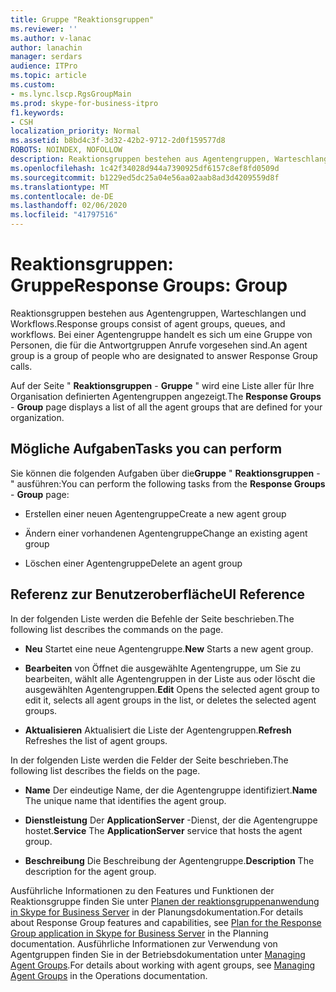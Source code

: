 ```yaml
---
title: Gruppe "Reaktionsgruppen"
ms.reviewer: ''
ms.author: v-lanac
author: lanachin
manager: serdars
audience: ITPro
ms.topic: article
ms.custom:
- ms.lync.lscp.RgsGroupMain
ms.prod: skype-for-business-itpro
f1.keywords:
- CSH
localization_priority: Normal
ms.assetid: b8bd4c3f-3d32-42b2-9712-2d0f159577d8
ROBOTS: NOINDEX, NOFOLLOW
description: Reaktionsgruppen bestehen aus Agentengruppen, Warteschlangen und Workflows. Bei einer Agentengruppe handelt es sich um eine Gruppe von Personen, die für die Antwortgruppen Anrufe vorgesehen sind.
ms.openlocfilehash: 1c42f34028d944a7390925df6157c8ef8fd0509d
ms.sourcegitcommit: b1229ed5dc25a04e56aa02aab8ad3d4209559d8f
ms.translationtype: MT
ms.contentlocale: de-DE
ms.lasthandoff: 02/06/2020
ms.locfileid: "41797516"
---
```

# <a name="response-groups-group"></a><span data-ttu-id="ce7fd-104">Reaktionsgruppen: Gruppe</span><span class="sxs-lookup"><span data-stu-id="ce7fd-104">Response Groups: Group</span></span>

<span data-ttu-id="ce7fd-105">Reaktionsgruppen bestehen aus Agentengruppen, Warteschlangen und Workflows.</span><span class="sxs-lookup"><span data-stu-id="ce7fd-105">Response groups consist of agent groups, queues, and workflows.</span></span> <span data-ttu-id="ce7fd-106">Bei einer Agentengruppe handelt es sich um eine Gruppe von Personen, die für die Antwortgruppen Anrufe vorgesehen sind.</span><span class="sxs-lookup"><span data-stu-id="ce7fd-106">An agent group is a group of people who are designated to answer Response Group calls.</span></span>

<span data-ttu-id="ce7fd-107">Auf der Seite " **Reaktionsgruppen** - **Gruppe** " wird eine Liste aller für Ihre Organisation definierten Agentengruppen angezeigt.</span><span class="sxs-lookup"><span data-stu-id="ce7fd-107">The **Response Groups** - **Group** page displays a list of all the agent groups that are defined for your organization.</span></span>

## <a name="tasks-you-can-perform"></a><span data-ttu-id="ce7fd-108">Mögliche Aufgaben</span><span class="sxs-lookup"><span data-stu-id="ce7fd-108">Tasks you can perform</span></span>

<span data-ttu-id="ce7fd-109">Sie können die folgenden Aufgaben über die**Gruppe** " **Reaktionsgruppen** - " ausführen:</span><span class="sxs-lookup"><span data-stu-id="ce7fd-109">You can perform the following tasks from the **Response Groups** - **Group** page:</span></span>

- <span data-ttu-id="ce7fd-110">Erstellen einer neuen Agentengruppe</span><span class="sxs-lookup"><span data-stu-id="ce7fd-110">Create a new agent group</span></span>

- <span data-ttu-id="ce7fd-111">Ändern einer vorhandenen Agentengruppe</span><span class="sxs-lookup"><span data-stu-id="ce7fd-111">Change an existing agent group</span></span>

- <span data-ttu-id="ce7fd-112">Löschen einer Agentengruppe</span><span class="sxs-lookup"><span data-stu-id="ce7fd-112">Delete an agent group</span></span>

## <a name="ui-reference"></a><span data-ttu-id="ce7fd-113">Referenz zur Benutzeroberfläche</span><span class="sxs-lookup"><span data-stu-id="ce7fd-113">UI Reference</span></span>

<span data-ttu-id="ce7fd-114">In der folgenden Liste werden die Befehle der Seite beschrieben.</span><span class="sxs-lookup"><span data-stu-id="ce7fd-114">The following list describes the commands on the page.</span></span>

- <span data-ttu-id="ce7fd-115">**Neu** Startet eine neue Agentengruppe.</span><span class="sxs-lookup"><span data-stu-id="ce7fd-115">**New** Starts a new agent group.</span></span>

- <span data-ttu-id="ce7fd-116">**Bearbeiten** von Öffnet die ausgewählte Agentengruppe, um Sie zu bearbeiten, wählt alle Agentengruppen in der Liste aus oder löscht die ausgewählten Agentengruppen.</span><span class="sxs-lookup"><span data-stu-id="ce7fd-116">**Edit** Opens the selected agent group to edit it, selects all agent groups in the list, or deletes the selected agent groups.</span></span>

- <span data-ttu-id="ce7fd-117">**Aktualisieren** Aktualisiert die Liste der Agentengruppen.</span><span class="sxs-lookup"><span data-stu-id="ce7fd-117">**Refresh** Refreshes the list of agent groups.</span></span>

<span data-ttu-id="ce7fd-118">In der folgenden Liste werden die Felder der Seite beschrieben.</span><span class="sxs-lookup"><span data-stu-id="ce7fd-118">The following list describes the fields on the page.</span></span>

- <span data-ttu-id="ce7fd-119">**Name** Der eindeutige Name, der die Agentengruppe identifiziert.</span><span class="sxs-lookup"><span data-stu-id="ce7fd-119">**Name** The unique name that identifies the agent group.</span></span>

- <span data-ttu-id="ce7fd-120">**Dienstleistung** Der **ApplicationServer** -Dienst, der die Agentengruppe hostet.</span><span class="sxs-lookup"><span data-stu-id="ce7fd-120">**Service** The **ApplicationServer** service that hosts the agent group.</span></span>

- <span data-ttu-id="ce7fd-121">**Beschreibung** Die Beschreibung der Agentengruppe.</span><span class="sxs-lookup"><span data-stu-id="ce7fd-121">**Description** The description for the agent group.</span></span>

<span data-ttu-id="ce7fd-122">Ausführliche Informationen zu den Features und Funktionen der Reaktionsgruppe finden Sie unter [Planen der reaktionsgruppenanwendung in Skype for Business Server](../../../plan-your-deployment/enterprise-voice-solution/response-group.md) in der Planungsdokumentation.</span><span class="sxs-lookup"><span data-stu-id="ce7fd-122">For details about Response Group features and capabilities, see [Plan for the Response Group application in Skype for Business Server](../../../plan-your-deployment/enterprise-voice-solution/response-group.md) in the Planning documentation.</span></span> <span data-ttu-id="ce7fd-123">Ausführliche Informationen zur Verwendung von Agentgruppen finden Sie in der Betriebsdokumentation unter [Managing Agent Groups](https://technet.microsoft.com/library/36084cdc-38f1-4c45-922f-f81c7e86210c.aspx).</span><span class="sxs-lookup"><span data-stu-id="ce7fd-123">For details about working with agent groups, see [Managing Agent Groups](https://technet.microsoft.com/library/36084cdc-38f1-4c45-922f-f81c7e86210c.aspx) in the Operations documentation.</span></span>



